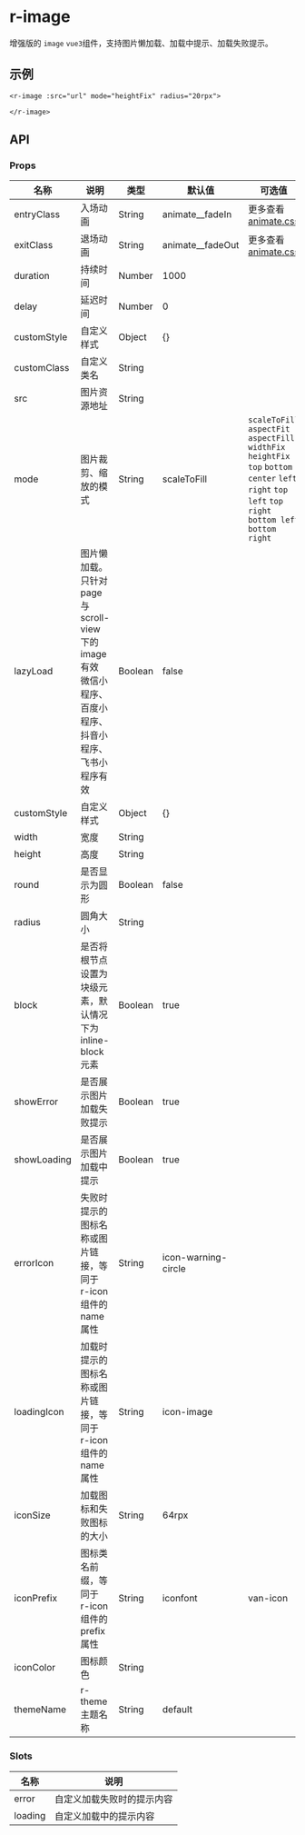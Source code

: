 # r-image

增强版的 `image` `vue3`组件，支持图片懒加载、加载中提示、加载失败提示。

## 示例

```vue
<r-image :src="url" mode="heightFix" radius="20rpx">

</r-image>
```

## API

### Props

| 名称        | 说明                                                                                                      | 类型    | 默认值              | 可选值                                                                                                                                                   |
| ----------- | --------------------------------------------------------------------------------------------------------- | ------- | ------------------- | -------------------------------------------------------------------------------------------------------------------------------------------------------- |
| entryClass  | 入场动画                                                                                                  | String  | animate\_\_fadeIn   | 更多查看[animate.css](https://animate.style/)                                                                                                            |
| exitClass   | 退场动画                                                                                                  | String  | animate\_\_fadeOut  | 更多查看[animate.css](https://animate.style/)                                                                                                            |
| duration    | 持续时间                                                                                                  | Number  | 1000                |                                                                                                                                                          |
| delay       | 延迟时间                                                                                                  | Number  | 0                   |                                                                                                                                                          |
| customStyle | 自定义样式                                                                                                | Object  | {}                  |                                                                                                                                                          |
| customClass | 自定义类名                                                                                                | String  |                     |                                                                                                                                                          |
| src         | 图片资源地址                                                                                              | String  |                     |                                                                                                                                                          |
| mode        | 图片裁剪、缩放的模式                                                                                      | String  | scaleToFill         | `scaleToFill` `aspectFit` `aspectFill` `widthFix` `heightFix` `top` `bottom` `center` `left` `right` `top left` `top right` `bottom left` `bottom right` |
| lazyLoad    | 图片懒加载。只针对 page 与 scroll-view 下的 image 有效 微信小程序、百度小程序、抖音小程序、飞书小程序有效 | Boolean | false               |                                                                                                                                                          |
| customStyle | 自定义样式                                                                                                | Object  | {}                  |                                                                                                                                                          |
| width       | 宽度                                                                                                      | String  |                     |                                                                                                                                                          |
| height      | 高度                                                                                                      | String  |                     |                                                                                                                                                          |
| round       | 是否显示为圆形                                                                                            | Boolean | false               |                                                                                                                                                          |
| radius      | 圆角大小                                                                                                  | String  |                     |                                                                                                                                                          |
| block       | 是否将根节点设置为块级元素，默认情况下为 inline-block 元素                                                | Boolean | true                |                                                                                                                                                          |
| showError   | 是否展示图片加载失败提示                                                                                  | Boolean | true                |                                                                                                                                                          |
| showLoading | 是否展示图片加载中提示                                                                                    | Boolean | true                |                                                                                                                                                          |
| errorIcon   | 失败时提示的图标名称或图片链接，等同于 r-icon 组件的 name 属性                                            | String  | icon-warning-circle |                                                                                                                                                          |
| loadingIcon | 加载时提示的图标名称或图片链接，等同于 r-icon 组件的 name 属性                                            | String  | icon-image          |                                                                                                                                                          |
| iconSize    | 加载图标和失败图标的大小                                                                                  | String  | 64rpx               |                                                                                                                                                          |
| iconPrefix  | 图标类名前缀，等同于 r-icon 组件的 prefix 属性                                                            | String  | iconfont            | van-icon                                                                                                                                                 |
| iconColor   | 图标颜色                                                                                                  | String  |                     |                                                                                                                                                          |
| themeName   | r-theme 主题名称                                                                                          | String  | default             |                                                                                                                                                          |

### Slots

| 名称    | 说明                       |
| ------- | -------------------------- |
| error   | 自定义加载失败时的提示内容 |
| loading | 自定义加载中的提示内容     |

###
